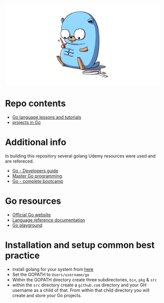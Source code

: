 ![](https://github.com/irisida/golang/blob/master/assets/gopher.jpeg)

# Repo contents

- [Go language lessons and tutorials](https://github.com/irisida/golang/tree/master/language_lessons)
- [projects in Go](https://github.com/irisida/golang/tree/master/projects/)

# Additional info

In building this repository several golang Udemy resources were used and are refereced.

- [Go - Developers guide](https://www.udemy.com/course/go-the-complete-developers-guide)
- [Master Go programming](https://www.udemy.com/course/master-go-programming-complete-golang-bootcamp).
- [Go - complete bootcamp](https://www.udemy.com/course/learn-go-the-complete-bootcamp-course-golang)

# Go resources

- [Official Go website](https://golang.org/)
- [Language reference documentation](https://golang.org/doc/)
- [Go playground](https://play.golang.org/)

# Installation and setup common best practice

- Install golang for your system from [here](https://golang.org/)
- Set the GOPATH to `Users/username/go`
- Within the GOPATH directory create three subdirectories, `bin`, `pkg` & `src`
- within the `src` directory create a `github.com` directory and your GH username as a child of that. From within that child directory you will create and store your Go projects.
